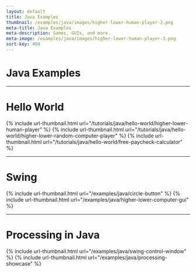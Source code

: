```yaml
---
layout: default
title: Java Examples
thumbnail: /examples/java/images/higher-lower-human-player-2.png
meta-title: Java Examples
meta-description: Games, GUIs, and more.
meta-image: /examples/java/images/higher-lower-human-player-3.png
sort-key: 400
---
```


# Java Examples

---

# Hello World

{% include url-thumbnail.html url="/tutorials/java/hello-world/higher-lower-human-player" %}
{% include url-thumbnail.html url="/tutorials/java/hello-world/higher-lower-random-computer-player" %}
{% include url-thumbnail.html url="/tutorials/java/hello-world/free-paycheck-calculator" %}

---

# Swing

{% include url-thumbnail.html url="/examples/java/circle-button" %}
{% include url-thumbnail.html url="/examples/java/higher-lower-computer-gui" %}

---

# Processing in Java

{% include url-thumbnail.html url="/examples/java/swing-control-window" %}
{% include url-thumbnail.html url="/examples/java/processing-showcase" %}
